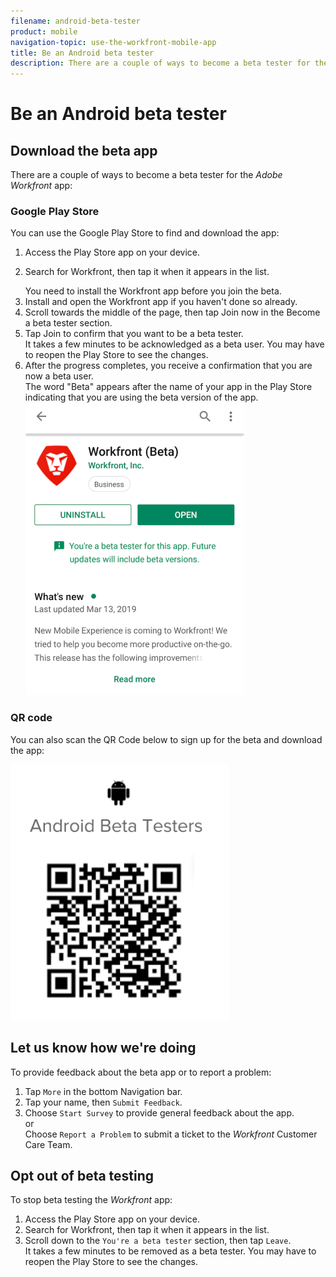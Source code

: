 ```yaml
---
filename: android-beta-tester
product: mobile
navigation-topic: use-the-workfront-mobile-app
title: Be an Android beta tester
description: There are a couple of ways to become a beta tester for the Adobe Workfront app:
---
```


# Be an Android beta tester

## Download the beta app

There are a couple of ways to become a beta tester for the *Adobe Workfront* app:

### Google Play Store

You can use the Google Play Store to find and download the app:

<ol> 
 <li value="1">Access the Play Store app on your device.</li> 
 <li value="2"> <p>Search for Workfront, then tap it when it appears in the list.</p>You need to install the Workfront app before you join the beta.</li> 
 <li value="3">Install and open the Workfront app if you haven't done so already.</li> 
 <li value="4">Scroll towards the middle of the page, then tap <span class="bold">Join now</span> in the <span class="bold">Become a beta tester</span> section.</li> 
 <li value="5">Tap <span class="bold">Join</span> to confirm that you want to be a beta tester.<br>It takes a few minutes to be acknowledged as a beta user. You may have to reopen the Play Store to see the changes.</li> 
 <li value="6">After the progress completes, you receive a confirmation that you are now a beta user.<br>The word "Beta" appears after the name of your app in the Play Store indicating that you are using the beta version of the app.<br><img src="assets/android-beta-tester-adobe-350x468.png" style="width: 350;height: 468;"></li> 
</ol>

### QR code

You can also scan the QR Code below to sign up for the beta and download the app:

![](assets/android-qr-code-350x409.png)

## Let us know how we're doing

To provide feedback about the beta app or to report a problem:

1. Tap `More` in the bottom Navigation bar.
1. Tap your name, then `Submit Feedback`.
1. Choose `Start Survey` to provide general feedback about the app.  
   or  
   Choose `Report a Problem` to submit a ticket to the *Workfront* Customer Care Team.

## Opt out of beta testing

To stop beta testing the *Workfront* app:

1. Access the Play Store app on your device.
1. Search for Workfront, then tap it when it appears in the list.
1. Scroll down to the `You're a beta tester` section, then tap `Leave`.  
   It takes a few minutes to be removed as a beta tester. You may have to reopen the Play Store to see the changes.

